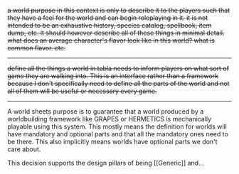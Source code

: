 ~~a world purpose in this context is only to describe it to the players such that they have a feel for the world and can begin roleplaying in it. it is not intended to be an exhaustive history, species catalog, spellbook, item dump, etc. it should however describe all of these things in minimal detail. what does an average character's flavor look like in this world? what is common flavor. etc.~~

---

~~define all the things a world in tabla needs to inform players on what sort of game they are walking into. This is an interface rather than a framework because I don't specifically need to define all the parts of the world and not all of them will be useful or necessary every game.~~

---

A world sheets purpose is to guarantee that a world produced by a worldbuilding framework like GRAPES or HERMETICS is mechanically playable using this system. This mostly means the definition for worlds will have mandatory and optional parts and that all the mandatory ones need to be there. This also implicitly means worlds have optional parts we don't care about.

This decision supports the design pillars of being [[Generic]] and...
